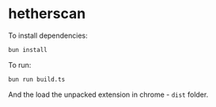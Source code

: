 # hetherscan

To install dependencies:

```bash
bun install
```

To run:

```bash
bun run build.ts
```

And the load the unpacked extension in chrome - `dist` folder.
